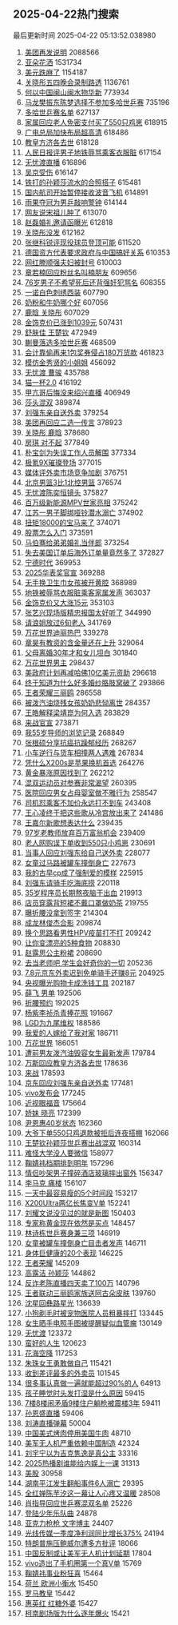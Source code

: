 ## 2025-04-22热门搜索 
最后更新时间 2025-04-22 05:13:52.038980 
1. [美团再发说明](https://s.weibo.com/weibo?q=%23%E7%BE%8E%E5%9B%A2%E5%86%8D%E5%8F%91%E8%AF%B4%E6%98%8E%23&t=31&band_rank=1&Refer=top) 2088566
1. [亚朵花洒](https://s.weibo.com/weibo?q=%E4%BA%9A%E6%9C%B5%E8%8A%B1%E6%B4%92&t=31&band_rank=2&Refer=top) 1531734
1. [美元跌麻了](https://s.weibo.com/weibo?q=%23%E7%BE%8E%E5%85%83%E8%B7%8C%E9%BA%BB%E4%BA%86%23&t=31&band_rank=1&Refer=top) 1154187
1. [关晓彤五四晚会录制路透](https://s.weibo.com/weibo?q=%23%E5%85%B3%E6%99%93%E5%BD%A4%E4%BA%94%E5%9B%9B%E6%99%9A%E4%BC%9A%E5%BD%95%E5%88%B6%E8%B7%AF%E9%80%8F%23&t=31&band_rank=1&Refer=top) 1136761
1. [何以中国闽山闽水物华新](https://s.weibo.com/weibo?q=%23%E4%BD%95%E4%BB%A5%E4%B8%AD%E5%9B%BD%E9%97%BD%E5%B1%B1%E9%97%BD%E6%B0%B4%E7%89%A9%E5%8D%8E%E6%96%B0%23&t=31&band_rank=3&Refer=top) 773934
1. [马龙樊振东陈梦选择不参加多哈世乒赛](https://s.weibo.com/weibo?q=%23%E9%A9%AC%E9%BE%99%E6%A8%8A%E6%8C%AF%E4%B8%9C%E9%99%88%E6%A2%A6%E9%80%89%E6%8B%A9%E4%B8%8D%E5%8F%82%E5%8A%A0%E5%A4%9A%E5%93%88%E4%B8%96%E4%B9%92%E8%B5%9B%23&t=31&band_rank=2&Refer=top) 735196
1. [多哈世乒赛名单](https://s.weibo.com/weibo?q=%E5%A4%9A%E5%93%88%E4%B8%96%E4%B9%92%E8%B5%9B%E5%90%8D%E5%8D%95&t=31&band_rank=4&Refer=top) 627137
1. [家属回应老人免密支付买了550只鸡崽](https://s.weibo.com/weibo?q=%23%E5%AE%B6%E5%B1%9E%E5%9B%9E%E5%BA%94%E8%80%81%E4%BA%BA%E5%85%8D%E5%AF%86%E6%94%AF%E4%BB%98%E4%B9%B0%E4%BA%86550%E5%8F%AA%E9%B8%A1%E5%B4%BD%23&t=31&band_rank=2&Refer=top) 618915
1. [广电总局加快布局超高清](https://s.weibo.com/weibo?q=%23%E5%B9%BF%E7%94%B5%E6%80%BB%E5%B1%80%E5%8A%A0%E5%BF%AB%E5%B8%83%E5%B1%80%E8%B6%85%E9%AB%98%E6%B8%85%23&t=31&band_rank=3&Refer=top) 618486
1. [教皇方济各去世](https://s.weibo.com/weibo?q=%23%E6%95%99%E7%9A%87%E6%96%B9%E6%B5%8E%E5%90%84%E5%8E%BB%E4%B8%96%23&t=31&band_rank=4&Refer=top) 618128
1. [人民日报评男子地铁辱骂乘客衣服脏](https://s.weibo.com/weibo?q=%23%E4%BA%BA%E6%B0%91%E6%97%A5%E6%8A%A5%E8%AF%84%E7%94%B7%E5%AD%90%E5%9C%B0%E9%93%81%E8%BE%B1%E9%AA%82%E4%B9%98%E5%AE%A2%E8%A1%A3%E6%9C%8D%E8%84%8F%23&t=31&band_rank=5&Refer=top) 617154
1. [无忧渡直播](https://s.weibo.com/weibo?q=%23%E6%97%A0%E5%BF%A7%E6%B8%A1%E7%9B%B4%E6%92%AD%23&t=31&band_rank=6&Refer=top) 616896
1. [吴京受伤](https://s.weibo.com/weibo?q=%E5%90%B4%E4%BA%AC%E5%8F%97%E4%BC%A4&t=31&band_rank=7&Refer=top) 616147
1. [铁打的孙颖莎流水的合照搭子](https://s.weibo.com/weibo?q=%23%E9%93%81%E6%89%93%E7%9A%84%E5%AD%99%E9%A2%96%E8%8E%8E%E6%B5%81%E6%B0%B4%E7%9A%84%E5%90%88%E7%85%A7%E6%90%AD%E5%AD%90%23&t=31&band_rank=8&Refer=top) 615481
1. [国内航司开始暂停接收波音飞机](https://s.weibo.com/weibo?q=%23%E5%9B%BD%E5%86%85%E8%88%AA%E5%8F%B8%E5%BC%80%E5%A7%8B%E6%9A%82%E5%81%9C%E6%8E%A5%E6%94%B6%E6%B3%A2%E9%9F%B3%E9%A3%9E%E6%9C%BA%23&t=31&band_rank=9&Refer=top) 614891
1. [雨果夺冠为男乒敲响警钟](https://s.weibo.com/weibo?q=%23%E9%9B%A8%E6%9E%9C%E5%A4%BA%E5%86%A0%E4%B8%BA%E7%94%B7%E4%B9%92%E6%95%B2%E5%93%8D%E8%AD%A6%E9%92%9F%23&t=31&band_rank=10&Refer=top) 614144
1. [网友说宋祖儿肿了](https://s.weibo.com/weibo?q=%23%E7%BD%91%E5%8F%8B%E8%AF%B4%E5%AE%8B%E7%A5%96%E5%84%BF%E8%82%BF%E4%BA%86%23&t=31&band_rank=11&Refer=top) 613070
1. [赵磊婚礼邀请函曝光](https://s.weibo.com/weibo?q=%23%E8%B5%B5%E7%A3%8A%E5%A9%9A%E7%A4%BC%E9%82%80%E8%AF%B7%E5%87%BD%E6%9B%9D%E5%85%89%23&t=31&band_rank=12&Refer=top) 612818
1. [关晓彤没发](https://s.weibo.com/weibo?q=%E5%85%B3%E6%99%93%E5%BD%A4%E6%B2%A1%E5%8F%91&t=31&band_rank=13&Refer=top) 612162
1. [张继科锐评现役球员登顶可能](https://s.weibo.com/weibo?q=%23%E5%BC%A0%E7%BB%A7%E7%A7%91%E9%94%90%E8%AF%84%E7%8E%B0%E5%BD%B9%E7%90%83%E5%91%98%E7%99%BB%E9%A1%B6%E5%8F%AF%E8%83%BD%23&t=31&band_rank=14&Refer=top) 611520
1. [德国资方代表要求政府与中国搞好关系](https://s.weibo.com/weibo?q=%23%E5%BE%B7%E5%9B%BD%E8%B5%84%E6%96%B9%E4%BB%A3%E8%A1%A8%E8%A6%81%E6%B1%82%E6%94%BF%E5%BA%9C%E4%B8%8E%E4%B8%AD%E5%9B%BD%E6%90%9E%E5%A5%BD%E5%85%B3%E7%B3%BB%23&t=31&band_rank=15&Refer=top) 610353
1. [网红滕顺强夫妇被封号](https://s.weibo.com/weibo?q=%23%E7%BD%91%E7%BA%A2%E6%BB%95%E9%A1%BA%E5%BC%BA%E5%A4%AB%E5%A6%87%E8%A2%AB%E5%B0%81%E5%8F%B7%23&t=31&band_rank=16&Refer=top) 610003
1. [章若楠回应粉丝名叫楠朋友](https://s.weibo.com/weibo?q=%E7%AB%A0%E8%8B%A5%E6%A5%A0%E5%9B%9E%E5%BA%94%E7%B2%89%E4%B8%9D%E5%90%8D%E5%8F%AB%E6%A5%A0%E6%9C%8B%E5%8F%8B&t=31&band_rank=17&Refer=top) 609656
1. [76岁男子不希望死后还背强奸犯骂名](https://s.weibo.com/weibo?q=%2376%E5%B2%81%E7%94%B7%E5%AD%90%E4%B8%8D%E5%B8%8C%E6%9C%9B%E6%AD%BB%E5%90%8E%E8%BF%98%E8%83%8C%E5%BC%BA%E5%A5%B8%E7%8A%AF%E9%AA%82%E5%90%8D%23&t=31&band_rank=18&Refer=top) 608355
1. [一诺白色刺绣西装](https://s.weibo.com/weibo?q=%23%E4%B8%80%E8%AF%BA%E7%99%BD%E8%89%B2%E5%88%BA%E7%BB%A3%E8%A5%BF%E8%A3%85%23&t=31&band_rank=19&Refer=top) 607790
1. [奶粉和牛奶哪个好](https://s.weibo.com/weibo?q=%E5%A5%B6%E7%B2%89%E5%92%8C%E7%89%9B%E5%A5%B6%E5%93%AA%E4%B8%AA%E5%A5%BD&t=31&band_rank=20&Refer=top) 607056
1. [鹿晗 关晓彤](https://s.weibo.com/weibo?q=%E9%B9%BF%E6%99%97%20%E5%85%B3%E6%99%93%E5%BD%A4&t=31&band_rank=21&Refer=top) 607029
1. [金饰克价已涨到1039元](https://s.weibo.com/weibo?q=%23%E9%87%91%E9%A5%B0%E5%85%8B%E4%BB%B7%E5%B7%B2%E6%B6%A8%E5%88%B01039%E5%85%83%23&t=31&band_rank=5&Refer=top) 507431
1. [舒肤佳 王楚钦](https://s.weibo.com/weibo?q=%E8%88%92%E8%82%A4%E4%BD%B3%20%E7%8E%8B%E6%A5%9A%E9%92%A6&t=31&band_rank=6&Refer=top) 472949
1. [蒯曼落选多哈世乒赛](https://s.weibo.com/weibo?q=%23%E8%92%AF%E6%9B%BC%E8%90%BD%E9%80%89%E5%A4%9A%E5%93%88%E4%B8%96%E4%B9%92%E8%B5%9B%23&t=31&band_rank=7&Refer=top) 468509
1. [会计靠偷再来1包奖券侵占180万货款](https://s.weibo.com/weibo?q=%23%E4%BC%9A%E8%AE%A1%E9%9D%A0%E5%81%B7%E5%86%8D%E6%9D%A51%E5%8C%85%E5%A5%96%E5%88%B8%E4%BE%B5%E5%8D%A0180%E4%B8%87%E8%B4%A7%E6%AC%BE%23&t=31&band_rank=22&Refer=top) 461823
1. [模仿金秀贤的小姐姐](https://s.weibo.com/weibo?q=%E6%A8%A1%E4%BB%BF%E9%87%91%E7%A7%80%E8%B4%A4%E7%9A%84%E5%B0%8F%E5%A7%90%E5%A7%90&t=31&band_rank=23&Refer=top) 456092
1. [无忧渡 曹骏](https://s.weibo.com/weibo?q=%E6%97%A0%E5%BF%A7%E6%B8%A1%20%E6%9B%B9%E9%AA%8F&t=31&band_rank=5&Refer=top) 435788
1. [猫一杯2.0](https://s.weibo.com/weibo?q=%23%E7%8C%AB%E4%B8%80%E6%9D%AF2.0%23&t=31&band_rank=6&Refer=top) 416192
1. [甲亢哥后悔没来绍兴直播](https://s.weibo.com/weibo?q=%23%E7%94%B2%E4%BA%A2%E5%93%A5%E5%90%8E%E6%82%94%E6%B2%A1%E6%9D%A5%E7%BB%8D%E5%85%B4%E7%9B%B4%E6%92%AD%23&t=31&band_rank=24&Refer=top) 406949
1. [莎头混双](https://s.weibo.com/weibo?q=%E8%8E%8E%E5%A4%B4%E6%B7%B7%E5%8F%8C&t=31&band_rank=8&Refer=top) 389874
1. [刘强东亲自送外卖](https://s.weibo.com/weibo?q=%23%E5%88%98%E5%BC%BA%E4%B8%9C%E4%BA%B2%E8%87%AA%E9%80%81%E5%A4%96%E5%8D%96%23&t=31&band_rank=8&Refer=top) 379254
1. [美团再回应二选一传言](https://s.weibo.com/weibo?q=%23%E7%BE%8E%E5%9B%A2%E5%86%8D%E5%9B%9E%E5%BA%94%E4%BA%8C%E9%80%89%E4%B8%80%E4%BC%A0%E8%A8%80%23&t=31&band_rank=10&Refer=top) 378923
1. [关晓彤 鹿晗](https://s.weibo.com/weibo?q=%E5%85%B3%E6%99%93%E5%BD%A4%20%E9%B9%BF%E6%99%97&t=31&band_rank=11&Refer=top) 378680
1. [房琪 对不起](https://s.weibo.com/weibo?q=%E6%88%BF%E7%90%AA%20%E5%AF%B9%E4%B8%8D%E8%B5%B7&t=31&band_rank=12&Refer=top) 377849
1. [朴宝剑为失误工作人员解围](https://s.weibo.com/weibo?q=%23%E6%9C%B4%E5%AE%9D%E5%89%91%E4%B8%BA%E5%A4%B1%E8%AF%AF%E5%B7%A5%E4%BD%9C%E4%BA%BA%E5%91%98%E8%A7%A3%E5%9B%B4%23&t=31&band_rank=13&Refer=top) 377334
1. [极氪9X璀璨登场](https://s.weibo.com/weibo?q=%23%E6%9E%81%E6%B0%AA9X%E7%92%80%E7%92%A8%E7%99%BB%E5%9C%BA%23&t=31&band_rank=25&Refer=top) 377015
1. [媒体评外卖市场竞争加剧](https://s.weibo.com/weibo?q=%23%E5%AA%92%E4%BD%93%E8%AF%84%E5%A4%96%E5%8D%96%E5%B8%82%E5%9C%BA%E7%AB%9E%E4%BA%89%E5%8A%A0%E5%89%A7%23&t=31&band_rank=14&Refer=top) 376751
1. [北京男篮3比1北控男篮](https://s.weibo.com/weibo?q=%23%E5%8C%97%E4%BA%AC%E7%94%B7%E7%AF%AE3%E6%AF%941%E5%8C%97%E6%8E%A7%E7%94%B7%E7%AF%AE%23&t=31&band_rank=15&Refer=top) 376574
1. [无忧渡陈奕恒镜头](https://s.weibo.com/weibo?q=%23%E6%97%A0%E5%BF%A7%E6%B8%A1%E9%99%88%E5%A5%95%E6%81%92%E9%95%9C%E5%A4%B4%23&t=31&band_rank=16&Refer=top) 375827
1. [百万级新能源MPV世家亮相](https://s.weibo.com/weibo?q=%23%E7%99%BE%E4%B8%87%E7%BA%A7%E6%96%B0%E8%83%BD%E6%BA%90MPV%E4%B8%96%E5%AE%B6%E4%BA%AE%E7%9B%B8%23&t=31&band_rank=17&Refer=top) 375242
1. [江苏一男子脚绑哑铃潜水溺亡](https://s.weibo.com/weibo?q=%23%E6%B1%9F%E8%8B%8F%E4%B8%80%E7%94%B7%E5%AD%90%E8%84%9A%E7%BB%91%E5%93%91%E9%93%83%E6%BD%9C%E6%B0%B4%E6%BA%BA%E4%BA%A1%23&t=31&band_rank=18&Refer=top) 374902
1. [扭矩18000的宝马来了](https://s.weibo.com/weibo?q=%23%E6%89%AD%E7%9F%A918000%E7%9A%84%E5%AE%9D%E9%A9%AC%E6%9D%A5%E4%BA%86%23&t=31&band_rank=19&Refer=top) 374071
1. [股票怎么入门](https://s.weibo.com/weibo?q=%E8%82%A1%E7%A5%A8%E6%80%8E%E4%B9%88%E5%85%A5%E9%97%A8&t=31&band_rank=20&Refer=top) 373591
1. [马伯骞给弟弟婚礼当伴郎](https://s.weibo.com/weibo?q=%E9%A9%AC%E4%BC%AF%E9%AA%9E%E7%BB%99%E5%BC%9F%E5%BC%9F%E5%A9%9A%E7%A4%BC%E5%BD%93%E4%BC%B4%E9%83%8E&t=31&band_rank=21&Refer=top) 373254
1. [失去美国订单后海外订单量竟然多了](https://s.weibo.com/weibo?q=%23%E5%A4%B1%E5%8E%BB%E7%BE%8E%E5%9B%BD%E8%AE%A2%E5%8D%95%E5%90%8E%E6%B5%B7%E5%A4%96%E8%AE%A2%E5%8D%95%E9%87%8F%E7%AB%9F%E7%84%B6%E5%A4%9A%E4%BA%86%23&t=31&band_rank=49&Refer=top) 372827
1. [宁德时代](https://s.weibo.com/weibo?q=%E5%AE%81%E5%BE%B7%E6%97%B6%E4%BB%A3&t=31&band_rank=26&Refer=top) 369953
1. [2025华表奖官宣](https://s.weibo.com/weibo?q=%232025%E5%8D%8E%E8%A1%A8%E5%A5%96%E5%AE%98%E5%AE%A3%23&t=31&band_rank=27&Refer=top) 369288
1. [无手换卫生巾女孩被开黄腔](https://s.weibo.com/weibo?q=%23%E6%97%A0%E6%89%8B%E6%8D%A2%E5%8D%AB%E7%94%9F%E5%B7%BE%E5%A5%B3%E5%AD%A9%E8%A2%AB%E5%BC%80%E9%BB%84%E8%85%94%23&t=31&band_rank=14&Refer=top) 368989
1. [地铁被辱骂衣服脏乘客家属发声](https://s.weibo.com/weibo?q=%23%E5%9C%B0%E9%93%81%E8%A2%AB%E8%BE%B1%E9%AA%82%E8%A1%A3%E6%9C%8D%E8%84%8F%E4%B9%98%E5%AE%A2%E5%AE%B6%E5%B1%9E%E5%8F%91%E5%A3%B0%23&t=31&band_rank=24&Refer=top) 363037
1. [金饰克价又大涨15元](https://s.weibo.com/weibo?q=%23%E9%87%91%E9%A5%B0%E5%85%8B%E4%BB%B7%E5%8F%88%E5%A4%A7%E6%B6%A815%E5%85%83%23&t=31&band_rank=25&Refer=top) 353103
1. [张艺兴现场版精忠报国太好听了](https://s.weibo.com/weibo?q=%23%E5%BC%A0%E8%89%BA%E5%85%B4%E7%8E%B0%E5%9C%BA%E7%89%88%E7%B2%BE%E5%BF%A0%E6%8A%A5%E5%9B%BD%E5%A4%AA%E5%A5%BD%E5%90%AC%E4%BA%86%23&t=31&band_rank=26&Refer=top) 344990
1. [请浪姐放过6旬老人](https://s.weibo.com/weibo?q=%E8%AF%B7%E6%B5%AA%E5%A7%90%E6%94%BE%E8%BF%876%E6%97%AC%E8%80%81%E4%BA%BA&t=31&band_rank=28&Refer=top) 341769
1. [万花世界迪丽热巴](https://s.weibo.com/weibo?q=%23%E4%B8%87%E8%8A%B1%E4%B8%96%E7%95%8C%E8%BF%AA%E4%B8%BD%E7%83%AD%E5%B7%B4%23&t=31&band_rank=27&Refer=top) 339278
1. [章昊有教资的含金量还在上升](https://s.weibo.com/weibo?q=%E7%AB%A0%E6%98%8A%E6%9C%89%E6%95%99%E8%B5%84%E7%9A%84%E5%90%AB%E9%87%91%E9%87%8F%E8%BF%98%E5%9C%A8%E4%B8%8A%E5%8D%87&t=31&band_rank=29&Refer=top) 329064
1. [父母离婚30年才和女儿坦白](https://s.weibo.com/weibo?q=%E7%88%B6%E6%AF%8D%E7%A6%BB%E5%A9%9A30%E5%B9%B4%E6%89%8D%E5%92%8C%E5%A5%B3%E5%84%BF%E5%9D%A6%E7%99%BD&t=31&band_rank=9&Refer=top) 301840
1. [万花世界男主](https://s.weibo.com/weibo?q=%E4%B8%87%E8%8A%B1%E4%B8%96%E7%95%8C%E7%94%B7%E4%B8%BB&t=31&band_rank=29&Refer=top) 298437
1. [美政府计划再减哈佛10亿美元资助](https://s.weibo.com/weibo?q=%23%E7%BE%8E%E6%94%BF%E5%BA%9C%E8%AE%A1%E5%88%92%E5%86%8D%E5%87%8F%E5%93%88%E4%BD%9B10%E4%BA%BF%E7%BE%8E%E5%85%83%E8%B5%84%E5%8A%A9%23&t=31&band_rank=30&Refer=top) 296618
1. [终于知道为什么好多婚纱胳肢窝破了](https://s.weibo.com/weibo?q=%E7%BB%88%E4%BA%8E%E7%9F%A5%E9%81%93%E4%B8%BA%E4%BB%80%E4%B9%88%E5%A5%BD%E5%A4%9A%E5%A9%9A%E7%BA%B1%E8%83%B3%E8%82%A2%E7%AA%9D%E7%A0%B4%E4%BA%86&t=31&band_rank=31&Refer=top) 293866
1. [王者荣耀三丽鸥](https://s.weibo.com/weibo?q=%E7%8E%8B%E8%80%85%E8%8D%A3%E8%80%80%E4%B8%89%E4%B8%BD%E9%B8%A5&t=31&band_rank=32&Refer=top) 286558
1. [被泼汽油烧残女孩奶奶悲恸离世](https://s.weibo.com/weibo?q=%23%E8%A2%AB%E6%B3%BC%E6%B1%BD%E6%B2%B9%E7%83%A7%E6%AE%8B%E5%A5%B3%E5%AD%A9%E5%A5%B6%E5%A5%B6%E6%82%B2%E6%81%B8%E7%A6%BB%E4%B8%96%23&t=31&band_rank=30&Refer=top) 284357
1. [王皓解释梁靖崑为何入选](https://s.weibo.com/weibo?q=%23%E7%8E%8B%E7%9A%93%E8%A7%A3%E9%87%8A%E6%A2%81%E9%9D%96%E5%B4%91%E4%B8%BA%E4%BD%95%E5%85%A5%E9%80%89%23&t=31&band_rank=31&Refer=top) 283829
1. [来战官宣](https://s.weibo.com/weibo?q=%23%E6%9D%A5%E6%88%98%E5%AE%98%E5%AE%A3%23&t=31&band_rank=10&Refer=top) 273871
1. [我55岁导师的浏览记录](https://s.weibo.com/weibo?q=%E6%88%9155%E5%B2%81%E5%AF%BC%E5%B8%88%E7%9A%84%E6%B5%8F%E8%A7%88%E8%AE%B0%E5%BD%95&t=31&band_rank=33&Refer=top) 268849
1. [张根硕分享抗癌抗躁郁经历](https://s.weibo.com/weibo?q=%23%E5%BC%A0%E6%A0%B9%E7%A1%95%E5%88%86%E4%BA%AB%E6%8A%97%E7%99%8C%E6%8A%97%E8%BA%81%E9%83%81%E7%BB%8F%E5%8E%86%23&t=31&band_rank=32&Refer=top) 268267
1. [小车逆行与货车相撞两人遇难](https://s.weibo.com/weibo?q=%23%E5%B0%8F%E8%BD%A6%E9%80%86%E8%A1%8C%E4%B8%8E%E8%B4%A7%E8%BD%A6%E7%9B%B8%E6%92%9E%E4%B8%A4%E4%BA%BA%E9%81%87%E9%9A%BE%23&t=31&band_rank=15&Refer=top) 267834
1. [凭什么X200s是苹果换机首选](https://s.weibo.com/weibo?q=%23%E5%87%AD%E4%BB%80%E4%B9%88X200s%E6%98%AF%E8%8B%B9%E6%9E%9C%E6%8D%A2%E6%9C%BA%E9%A6%96%E9%80%89%23&t=31&band_rank=18&Refer=top) 264276
1. [黄金暴涨原因找到了](https://s.weibo.com/weibo?q=%23%E9%BB%84%E9%87%91%E6%9A%B4%E6%B6%A8%E5%8E%9F%E5%9B%A0%E6%89%BE%E5%88%B0%E4%BA%86%23&t=31&band_rank=34&Refer=top) 262212
1. [混双运动员对参赛非常渴望](https://s.weibo.com/weibo?q=%E6%B7%B7%E5%8F%8C%E8%BF%90%E5%8A%A8%E5%91%98%E5%AF%B9%E5%8F%82%E8%B5%9B%E9%9D%9E%E5%B8%B8%E6%B8%B4%E6%9C%9B&t=31&band_rank=34&Refer=top) 260395
1. [医院回应男女占母婴室做不雅行为](https://s.weibo.com/weibo?q=%23%E5%8C%BB%E9%99%A2%E5%9B%9E%E5%BA%94%E7%94%B7%E5%A5%B3%E5%8D%A0%E6%AF%8D%E5%A9%B4%E5%AE%A4%E5%81%9A%E4%B8%8D%E9%9B%85%E8%A1%8C%E4%B8%BA%23&t=31&band_rank=35&Refer=top) 258547
1. [司机怼乘客不加价永远打不到车](https://s.weibo.com/weibo?q=%23%E5%8F%B8%E6%9C%BA%E6%80%BC%E4%B9%98%E5%AE%A2%E4%B8%8D%E5%8A%A0%E4%BB%B7%E6%B0%B8%E8%BF%9C%E6%89%93%E4%B8%8D%E5%88%B0%E8%BD%A6%23&t=31&band_rank=19&Refer=top) 243408
1. [王心凌终于把这些歌从冷宫放出来了](https://s.weibo.com/weibo?q=%E7%8E%8B%E5%BF%83%E5%87%8C%E7%BB%88%E4%BA%8E%E6%8A%8A%E8%BF%99%E4%BA%9B%E6%AD%8C%E4%BB%8E%E5%86%B7%E5%AE%AB%E6%94%BE%E5%87%BA%E6%9D%A5%E4%BA%86&t=31&band_rank=35&Refer=top) 241486
1. [王嘉尔新歌想表达什么](https://s.weibo.com/weibo?q=%E7%8E%8B%E5%98%89%E5%B0%94%E6%96%B0%E6%AD%8C%E6%83%B3%E8%A1%A8%E8%BE%BE%E4%BB%80%E4%B9%88&t=31&band_rank=20&Refer=top) 239435
1. [97岁老教师放弃百万富翁机会](https://s.weibo.com/weibo?q=%2397%E5%B2%81%E8%80%81%E6%95%99%E5%B8%88%E6%94%BE%E5%BC%83%E7%99%BE%E4%B8%87%E5%AF%8C%E7%BF%81%E6%9C%BA%E4%BC%9A%23&t=31&band_rank=21&Refer=top) 239409
1. [老人网购误下单收到550只小鸡崽](https://s.weibo.com/weibo?q=%23%E8%80%81%E4%BA%BA%E7%BD%91%E8%B4%AD%E8%AF%AF%E4%B8%8B%E5%8D%95%E6%94%B6%E5%88%B0550%E5%8F%AA%E5%B0%8F%E9%B8%A1%E5%B4%BD%23&t=31&band_rank=36&Refer=top) 230691
1. [当事人回应刘强东给自己送外卖](https://s.weibo.com/weibo?q=%23%E5%BD%93%E4%BA%8B%E4%BA%BA%E5%9B%9E%E5%BA%94%E5%88%98%E5%BC%BA%E4%B8%9C%E7%BB%99%E8%87%AA%E5%B7%B1%E9%80%81%E5%A4%96%E5%8D%96%23&t=31&band_rank=36&Refer=top) 228077
1. [女童过马路被罐车撞倒身亡](https://s.weibo.com/weibo?q=%23%E5%A5%B3%E7%AB%A5%E8%BF%87%E9%A9%AC%E8%B7%AF%E8%A2%AB%E7%BD%90%E8%BD%A6%E6%92%9E%E5%80%92%E8%BA%AB%E4%BA%A1%23&t=31&band_rank=37&Refer=top) 227673
1. [我的古早cp成了强制爱的模样](https://s.weibo.com/weibo?q=%E6%88%91%E7%9A%84%E5%8F%A4%E6%97%A9cp%E6%88%90%E4%BA%86%E5%BC%BA%E5%88%B6%E7%88%B1%E7%9A%84%E6%A8%A1%E6%A0%B7&t=31&band_rank=23&Refer=top) 225915
1. [刘强东请骑手吃海底捞](https://s.weibo.com/weibo?q=%23%E5%88%98%E5%BC%BA%E4%B8%9C%E8%AF%B7%E9%AA%91%E6%89%8B%E5%90%83%E6%B5%B7%E5%BA%95%E6%8D%9E%23&t=31&band_rank=38&Refer=top) 220118
1. [35岁程序员长期熬夜脑干出血](https://s.weibo.com/weibo?q=%2335%E5%B2%81%E7%A8%8B%E5%BA%8F%E5%91%98%E9%95%BF%E6%9C%9F%E7%86%AC%E5%A4%9C%E8%84%91%E5%B9%B2%E5%87%BA%E8%A1%80%23&t=31&band_rank=37&Refer=top) 219913
1. [店员穿露背短裙不戴口罩做奶茶](https://s.weibo.com/weibo?q=%23%E5%BA%97%E5%91%98%E7%A9%BF%E9%9C%B2%E8%83%8C%E7%9F%AD%E8%A3%99%E4%B8%8D%E6%88%B4%E5%8F%A3%E7%BD%A9%E5%81%9A%E5%A5%B6%E8%8C%B6%23&t=31&band_rank=24&Refer=top) 219755
1. [曝折腰没拿到签字](https://s.weibo.com/weibo?q=%23%E6%9B%9D%E6%8A%98%E8%85%B0%E6%B2%A1%E6%8B%BF%E5%88%B0%E7%AD%BE%E5%AD%97%23&t=31&band_rank=1&Refer=top) 214304
1. [成龙林俊杰合影](https://s.weibo.com/weibo?q=%23%E6%88%90%E9%BE%99%E6%9E%97%E4%BF%8A%E6%9D%B0%E5%90%88%E5%BD%B1%23&t=31&band_rank=38&Refer=top) 209874
1. [换个思路看男性HPV疫苗打不打](https://s.weibo.com/weibo?q=%E6%8D%A2%E4%B8%AA%E6%80%9D%E8%B7%AF%E7%9C%8B%E7%94%B7%E6%80%A7HPV%E7%96%AB%E8%8B%97%E6%89%93%E4%B8%8D%E6%89%93&t=31&band_rank=39&Refer=top) 209242
1. [让你变漂亮的5种食物](https://s.weibo.com/weibo?q=%E8%AE%A9%E4%BD%A0%E5%8F%98%E6%BC%82%E4%BA%AE%E7%9A%845%E7%A7%8D%E9%A3%9F%E7%89%A9&t=31&band_rank=40&Refer=top) 208830
1. [赵露思公主粉裙](https://s.weibo.com/weibo?q=%23%E8%B5%B5%E9%9C%B2%E6%80%9D%E5%85%AC%E4%B8%BB%E7%B2%89%E8%A3%99%23&t=31&band_rank=41&Refer=top) 208690
1. [去当老师吧 学生会好奇你的一切](https://s.weibo.com/weibo?q=%E5%8E%BB%E5%BD%93%E8%80%81%E5%B8%88%E5%90%A7%20%E5%AD%A6%E7%94%9F%E4%BC%9A%E5%A5%BD%E5%A5%87%E4%BD%A0%E7%9A%84%E4%B8%80%E5%88%87&t=31&band_rank=42&Refer=top) 205236
1. [7.8元京东外卖迟到免单骑手还赚8元](https://s.weibo.com/weibo?q=%237.8%E5%85%83%E4%BA%AC%E4%B8%9C%E5%A4%96%E5%8D%96%E8%BF%9F%E5%88%B0%E5%85%8D%E5%8D%95%E9%AA%91%E6%89%8B%E8%BF%98%E8%B5%9A8%E5%85%83%23&t=31&band_rank=39&Refer=top) 204925
1. [央视曝光购物卡成洗钱工具](https://s.weibo.com/weibo?q=%23%E5%A4%AE%E8%A7%86%E6%9B%9D%E5%85%89%E8%B4%AD%E7%89%A9%E5%8D%A1%E6%88%90%E6%B4%97%E9%92%B1%E5%B7%A5%E5%85%B7%23&t=31&band_rank=40&Refer=top) 202187
1. [薛飞 男单](https://s.weibo.com/weibo?q=%E8%96%9B%E9%A3%9E%20%E7%94%B7%E5%8D%95&t=31&band_rank=41&Refer=top) 192506
1. [折腰预约](https://s.weibo.com/weibo?q=%E6%8A%98%E8%85%B0%E9%A2%84%E7%BA%A6&t=31&band_rank=25&Refer=top) 192025
1. [杨紫李祯杀青捧花照](https://s.weibo.com/weibo?q=%23%E6%9D%A8%E7%B4%AB%E6%9D%8E%E7%A5%AF%E6%9D%80%E9%9D%92%E6%8D%A7%E8%8A%B1%E7%85%A7%23&t=31&band_rank=26&Refer=top) 191667
1. [LGD为九尾维权](https://s.weibo.com/weibo?q=LGD%E4%B8%BA%E4%B9%9D%E5%B0%BE%E7%BB%B4%E6%9D%83&t=31&band_rank=27&Refer=top) 188586
1. [我爱的人嫁给了我对家](https://s.weibo.com/weibo?q=%E6%88%91%E7%88%B1%E7%9A%84%E4%BA%BA%E5%AB%81%E7%BB%99%E4%BA%86%E6%88%91%E5%AF%B9%E5%AE%B6&t=31&band_rank=28&Refer=top) 186711
1. [万花世界](https://s.weibo.com/weibo?q=%23%E4%B8%87%E8%8A%B1%E4%B8%96%E7%95%8C%23&t=31&band_rank=29&Refer=top) 186051
1. [遭前男友泼汽油毁容女生最新发声](https://s.weibo.com/weibo?q=%23%E9%81%AD%E5%89%8D%E7%94%B7%E5%8F%8B%E6%B3%BC%E6%B1%BD%E6%B2%B9%E6%AF%81%E5%AE%B9%E5%A5%B3%E7%94%9F%E6%9C%80%E6%96%B0%E5%8F%91%E5%A3%B0%23&t=31&band_rank=30&Refer=top) 179784
1. [万斯回应教皇方济各去世](https://s.weibo.com/weibo?q=%23%E4%B8%87%E6%96%AF%E5%9B%9E%E5%BA%94%E6%95%99%E7%9A%87%E6%96%B9%E6%B5%8E%E5%90%84%E5%8E%BB%E4%B8%96%23&t=31&band_rank=31&Refer=top) 178636
1. [来战](https://s.weibo.com/weibo?q=%E6%9D%A5%E6%88%98&t=31&band_rank=32&Refer=top) 178593
1. [京东回应刘强东亲自送外卖](https://s.weibo.com/weibo?q=%23%E4%BA%AC%E4%B8%9C%E5%9B%9E%E5%BA%94%E5%88%98%E5%BC%BA%E4%B8%9C%E4%BA%B2%E8%87%AA%E9%80%81%E5%A4%96%E5%8D%96%23&t=31&band_rank=34&Refer=top) 177481
1. [vivo发布会](https://s.weibo.com/weibo?q=%23vivo%E5%8F%91%E5%B8%83%E4%BC%9A%23&t=31&band_rank=35&Refer=top) 177245
1. [近视眼福音](https://s.weibo.com/weibo?q=%E8%BF%91%E8%A7%86%E7%9C%BC%E7%A6%8F%E9%9F%B3&t=31&band_rank=2&Refer=top) 175664
1. [娇妹 晓亮](https://s.weibo.com/weibo?q=%E5%A8%87%E5%A6%B9%20%E6%99%93%E4%BA%AE&t=31&band_rank=43&Refer=top) 172399
1. [尹恩惠40岁状态](https://s.weibo.com/weibo?q=%23%E5%B0%B9%E6%81%A9%E6%83%A040%E5%B2%81%E7%8A%B6%E6%80%81%23&t=31&band_rank=44&Refer=top) 162360
1. [大爷下单550只鸡退款被拒后连夜搭棚](https://s.weibo.com/weibo?q=%23%E5%A4%A7%E7%88%B7%E4%B8%8B%E5%8D%95550%E5%8F%AA%E9%B8%A1%E9%80%80%E6%AC%BE%E8%A2%AB%E6%8B%92%E5%90%8E%E8%BF%9E%E5%A4%9C%E6%90%AD%E6%A3%9A%23&t=31&band_rank=37&Refer=top) 162066
1. [王楚钦孙颖莎世乒赛出战混双](https://s.weibo.com/weibo?q=%23%E7%8E%8B%E6%A5%9A%E9%92%A6%E5%AD%99%E9%A2%96%E8%8E%8E%E4%B8%96%E4%B9%92%E8%B5%9B%E5%87%BA%E6%88%98%E6%B7%B7%E5%8F%8C%23&t=31&band_rank=45&Refer=top) 160314
1. [难怪大学没人要微信](https://s.weibo.com/weibo?q=%E9%9A%BE%E6%80%AA%E5%A4%A7%E5%AD%A6%E6%B2%A1%E4%BA%BA%E8%A6%81%E5%BE%AE%E4%BF%A1&t=31&band_rank=43&Refer=top) 158977
1. [鞠婧祎档期排到明年](https://s.weibo.com/weibo?q=%23%E9%9E%A0%E5%A9%A7%E7%A5%8E%E6%A1%A3%E6%9C%9F%E6%8E%92%E5%88%B0%E6%98%8E%E5%B9%B4%23&t=31&band_rank=46&Refer=top) 157296
1. [情侣吵架男子撞碎酒店玻璃摔出窗外](https://s.weibo.com/weibo?q=%23%E6%83%85%E4%BE%A3%E5%90%B5%E6%9E%B6%E7%94%B7%E5%AD%90%E6%92%9E%E7%A2%8E%E9%85%92%E5%BA%97%E7%8E%BB%E7%92%83%E6%91%94%E5%87%BA%E7%AA%97%E5%A4%96%23&t=31&band_rank=44&Refer=top) 156347
1. [李马克 痛楼](https://s.weibo.com/weibo?q=%E6%9D%8E%E9%A9%AC%E5%85%8B%20%E7%97%9B%E6%A5%BC&t=31&band_rank=38&Refer=top) 156107
1. [一天中最容易瘦的5个时间段](https://s.weibo.com/weibo?q=%E4%B8%80%E5%A4%A9%E4%B8%AD%E6%9C%80%E5%AE%B9%E6%98%93%E7%98%A6%E7%9A%845%E4%B8%AA%E6%97%B6%E9%97%B4%E6%AE%B5&t=31&band_rank=39&Refer=top) 153217
1. [X200Ultra两亿长焦变V单](https://s.weibo.com/weibo?q=%23X200Ultra%E4%B8%A4%E4%BA%BF%E9%95%BF%E7%84%A6%E5%8F%98V%E5%8D%95%23&t=31&band_rank=40&Refer=top) 152241
1. [刘耀文说没见过的就是新图](https://s.weibo.com/weibo?q=%23%E5%88%98%E8%80%80%E6%96%87%E8%AF%B4%E6%B2%A1%E8%A7%81%E8%BF%87%E7%9A%84%E5%B0%B1%E6%98%AF%E6%96%B0%E5%9B%BE%23&t=31&band_rank=42&Refer=top) 150403
1. [专家称黄金现在依然是买点](https://s.weibo.com/weibo?q=%23%E4%B8%93%E5%AE%B6%E7%A7%B0%E9%BB%84%E9%87%91%E7%8E%B0%E5%9C%A8%E4%BE%9D%E7%84%B6%E6%98%AF%E4%B9%B0%E7%82%B9%23&t=31&band_rank=45&Refer=top) 148457
1. [林诗栋世乒赛身兼三项](https://s.weibo.com/weibo?q=%23%E6%9E%97%E8%AF%97%E6%A0%8B%E4%B8%96%E4%B9%92%E8%B5%9B%E8%BA%AB%E5%85%BC%E4%B8%89%E9%A1%B9%23&t=31&band_rank=48&Refer=top) 146919
1. [女童被罐车撞倒身亡目击者发声](https://s.weibo.com/weibo?q=%23%E5%A5%B3%E7%AB%A5%E8%A2%AB%E7%BD%90%E8%BD%A6%E6%92%9E%E5%80%92%E8%BA%AB%E4%BA%A1%E7%9B%AE%E5%87%BB%E8%80%85%E5%8F%91%E5%A3%B0%23&t=31&band_rank=49&Refer=top) 146711
1. [身体巨健康的20个表现](https://s.weibo.com/weibo?q=%E8%BA%AB%E4%BD%93%E5%B7%A8%E5%81%A5%E5%BA%B7%E7%9A%8420%E4%B8%AA%E8%A1%A8%E7%8E%B0&t=31&band_rank=46&Refer=top) 146225
1. [王者荣耀](https://s.weibo.com/weibo?q=%E7%8E%8B%E8%80%85%E8%8D%A3%E8%80%80&t=31&band_rank=47&Refer=top) 145209
1. [高露洁 孙颖莎](https://s.weibo.com/weibo?q=%E9%AB%98%E9%9C%B2%E6%B4%81%20%E5%AD%99%E9%A2%96%E8%8E%8E&t=31&band_rank=50&Refer=top) 144862
1. [反诈老陈直播四天卖了100万](https://s.weibo.com/weibo?q=%23%E5%8F%8D%E8%AF%88%E8%80%81%E9%99%88%E7%9B%B4%E6%92%AD%E5%9B%9B%E5%A4%A9%E5%8D%96%E4%BA%86100%E4%B8%87%23&t=31&band_rank=48&Refer=top) 140796
1. [王者联动三丽鸥家族送阿古朵皮肤](https://s.weibo.com/weibo?q=%23%E7%8E%8B%E8%80%85%E8%81%94%E5%8A%A8%E4%B8%89%E4%B8%BD%E9%B8%A5%E5%AE%B6%E6%97%8F%E9%80%81%E9%98%BF%E5%8F%A4%E6%9C%B5%E7%9A%AE%E8%82%A4%23&t=31&band_rank=49&Refer=top) 139760
1. [沈星回彝路星光](https://s.weibo.com/weibo?q=%E6%B2%88%E6%98%9F%E5%9B%9E%E5%BD%9D%E8%B7%AF%E6%98%9F%E5%85%89&t=31&band_rank=50&Refer=top) 136639
1. [小狗剃毛时被宠物医院人员粗暴摔打](https://s.weibo.com/weibo?q=%23%E5%B0%8F%E7%8B%97%E5%89%83%E6%AF%9B%E6%97%B6%E8%A2%AB%E5%AE%A0%E7%89%A9%E5%8C%BB%E9%99%A2%E4%BA%BA%E5%91%98%E7%B2%97%E6%9A%B4%E6%91%94%E6%89%93%23&t=31&band_rank=44&Refer=top) 133445
1. [女生晒手电照手图被提醒疑似血管瘤](https://s.weibo.com/weibo?q=%23%E5%A5%B3%E7%94%9F%E6%99%92%E6%89%8B%E7%94%B5%E7%85%A7%E6%89%8B%E5%9B%BE%E8%A2%AB%E6%8F%90%E9%86%92%E7%96%91%E4%BC%BC%E8%A1%80%E7%AE%A1%E7%98%A4%23&t=31&band_rank=45&Refer=top) 130149
1. [无忧渡](https://s.weibo.com/weibo?q=%E6%97%A0%E5%BF%A7%E6%B8%A1&t=31&band_rank=46&Refer=top) 123372
1. [蛮好的人生](https://s.weibo.com/weibo?q=%E8%9B%AE%E5%A5%BD%E7%9A%84%E4%BA%BA%E7%94%9F&t=31&band_rank=47&Refer=top) 120623
1. [花海空降](https://s.weibo.com/weibo?q=%E8%8A%B1%E6%B5%B7%E7%A9%BA%E9%99%8D&t=31&band_rank=48&Refer=top) 117253
1. [朱珠女王勇敢做自己](https://s.weibo.com/weibo?q=%E6%9C%B1%E7%8F%A0%E5%A5%B3%E7%8E%8B%E5%8B%87%E6%95%A2%E5%81%9A%E8%87%AA%E5%B7%B1&t=31&band_rank=50&Refer=top) 115421
1. [收到差评最多的外卖员](https://s.weibo.com/weibo?q=%E6%94%B6%E5%88%B0%E5%B7%AE%E8%AF%84%E6%9C%80%E5%A4%9A%E7%9A%84%E5%A4%96%E5%8D%96%E5%91%98&t=31&band_rank=4&Refer=top) 101545
1. [很多事认真做一遍就能超过90%的人](https://s.weibo.com/weibo?q=%23%E5%BE%88%E5%A4%9A%E4%BA%8B%E8%AE%A4%E7%9C%9F%E5%81%9A%E4%B8%80%E9%81%8D%E5%B0%B1%E8%83%BD%E8%B6%85%E8%BF%8790%25%E7%9A%84%E4%BA%BA%23&t=31&band_rank=9&Refer=top) 64913
1. [孩子睡觉时头发打湿是什么原因](https://s.weibo.com/weibo?q=%E5%AD%A9%E5%AD%90%E7%9D%A1%E8%A7%89%E6%97%B6%E5%A4%B4%E5%8F%91%E6%89%93%E6%B9%BF%E6%98%AF%E4%BB%80%E4%B9%88%E5%8E%9F%E5%9B%A0&t=31&band_rank=12&Refer=top) 59415
1. [7楼8楼闹矛盾9楼住户躺枪被震楼3年](https://s.weibo.com/weibo?q=%237%E6%A5%BC8%E6%A5%BC%E9%97%B9%E7%9F%9B%E7%9B%BE9%E6%A5%BC%E4%BD%8F%E6%88%B7%E8%BA%BA%E6%9E%AA%E8%A2%AB%E9%9C%87%E6%A5%BC3%E5%B9%B4%23&t=31&band_rank=14&Refer=top) 59411
1. [孙恩盛直播](https://s.weibo.com/weibo?q=%E5%AD%99%E6%81%A9%E7%9B%9B%E7%9B%B4%E6%92%AD&t=31&band_rank=18&Refer=top) 59406
1. [刘涛直播弹幕](https://s.weibo.com/weibo?q=%E5%88%98%E6%B6%9B%E7%9B%B4%E6%92%AD%E5%BC%B9%E5%B9%95&t=31&band_rank=20&Refer=top) 50004
1. [中国美式烤肉停用美国牛肉](https://s.weibo.com/weibo?q=%23%E4%B8%AD%E5%9B%BD%E7%BE%8E%E5%BC%8F%E7%83%A4%E8%82%89%E5%81%9C%E7%94%A8%E7%BE%8E%E5%9B%BD%E7%89%9B%E8%82%89%23&t=31&band_rank=22&Refer=top) 48710
1. [美军无人机严重依赖中国制造](https://s.weibo.com/weibo?q=%23%E7%BE%8E%E5%86%9B%E6%97%A0%E4%BA%BA%E6%9C%BA%E4%B8%A5%E9%87%8D%E4%BE%9D%E8%B5%96%E4%B8%AD%E5%9B%BD%E5%88%B6%E9%80%A0%23&t=31&band_rank=28&Refer=top) 42324
1. [刘宇宁以为吉克隽逸是真公主](https://s.weibo.com/weibo?q=%E5%88%98%E5%AE%87%E5%AE%81%E4%BB%A5%E4%B8%BA%E5%90%89%E5%85%8B%E9%9A%BD%E9%80%B8%E6%98%AF%E7%9C%9F%E5%85%AC%E4%B8%BB&t=31&band_rank=33&Refer=top) 33316
1. [2025热播剧谁能给内娱上一课](https://s.weibo.com/weibo?q=2025%E7%83%AD%E6%92%AD%E5%89%A7%E8%B0%81%E8%83%BD%E7%BB%99%E5%86%85%E5%A8%B1%E4%B8%8A%E4%B8%80%E8%AF%BE&t=31&band_rank=36&Refer=top) 31313
1. [美股](https://s.weibo.com/weibo?q=%E7%BE%8E%E8%82%A1&t=31&band_rank=38&Refer=top) 30958
1. [湖南平江发生翻船事件6人溺亡](https://s.weibo.com/weibo?q=%23%E6%B9%96%E5%8D%97%E5%B9%B3%E6%B1%9F%E5%8F%91%E7%94%9F%E7%BF%BB%E8%88%B9%E4%BA%8B%E4%BB%B66%E4%BA%BA%E6%BA%BA%E4%BA%A1%23&t=31&band_rank=39&Refer=top) 29395
1. [全红婵陈芋汐这一幕让人心疼又温暖](https://s.weibo.com/weibo?q=%23%E5%85%A8%E7%BA%A2%E5%A9%B5%E9%99%88%E8%8A%8B%E6%B1%90%E8%BF%99%E4%B8%80%E5%B9%95%E8%AE%A9%E4%BA%BA%E5%BF%83%E7%96%BC%E5%8F%88%E6%B8%A9%E6%9A%96%23&t=31&band_rank=41&Refer=top) 28508
1. [肖指导回应世乒赛混双名单](https://s.weibo.com/weibo?q=%23%E8%82%96%E6%8C%87%E5%AF%BC%E5%9B%9E%E5%BA%94%E4%B8%96%E4%B9%92%E8%B5%9B%E6%B7%B7%E5%8F%8C%E5%90%8D%E5%8D%95%23&t=31&band_rank=47&Refer=top) 25226
1. [登陆少年乐队曲](https://s.weibo.com/weibo?q=%23%E7%99%BB%E9%99%86%E5%B0%91%E5%B9%B4%E4%B9%90%E9%98%9F%E6%9B%B2%23&t=31&band_rank=48&Refer=top) 24878
1. [亚克力枪枪 文字博主](https://s.weibo.com/weibo?q=%E4%BA%9A%E5%85%8B%E5%8A%9B%E6%9E%AA%E6%9E%AA%20%E6%96%87%E5%AD%97%E5%8D%9A%E4%B8%BB&t=31&band_rank=49&Refer=top) 24407
1. [光线传媒一季度净利润同比增长375%](https://s.weibo.com/weibo?q=%23%E5%85%89%E7%BA%BF%E4%BC%A0%E5%AA%92%E4%B8%80%E5%AD%A3%E5%BA%A6%E5%87%80%E5%88%A9%E6%B6%A6%E5%90%8C%E6%AF%94%E5%A2%9E%E9%95%BF375%25%23&t=31&band_rank=50&Refer=top) 24194
1. [特朗普施压鲍威尔遭多方批评](https://s.weibo.com/weibo?q=%23%E7%89%B9%E6%9C%97%E6%99%AE%E6%96%BD%E5%8E%8B%E9%B2%8D%E5%A8%81%E5%B0%94%E9%81%AD%E5%A4%9A%E6%96%B9%E6%89%B9%E8%AF%84%23&t=31&band_rank=34&Refer=top) 18066
1. [中国反制或让美军无人机计划延期](https://s.weibo.com/weibo?q=%23%E4%B8%AD%E5%9B%BD%E5%8F%8D%E5%88%B6%E6%88%96%E8%AE%A9%E7%BE%8E%E5%86%9B%E6%97%A0%E4%BA%BA%E6%9C%BA%E8%AE%A1%E5%88%92%E5%BB%B6%E6%9C%9F%23&t=31&band_rank=35&Refer=top) 17804
1. [vivo造出了手机圈第一个真V单](https://s.weibo.com/weibo?q=%23vivo%E9%80%A0%E5%87%BA%E4%BA%86%E6%89%8B%E6%9C%BA%E5%9C%88%E7%AC%AC%E4%B8%80%E4%B8%AA%E7%9C%9FV%E5%8D%95%23&t=31&band_rank=37&Refer=top) 15769
1. [鞠婧祎事业粉狂喜](https://s.weibo.com/weibo?q=%23%E9%9E%A0%E5%A9%A7%E7%A5%8E%E4%BA%8B%E4%B8%9A%E7%B2%89%E7%8B%82%E5%96%9C%23&t=31&band_rank=41&Refer=top) 15464
1. [荷兰 欧洲小衡水](https://s.weibo.com/weibo?q=%E8%8D%B7%E5%85%B0%20%E6%AC%A7%E6%B4%B2%E5%B0%8F%E8%A1%A1%E6%B0%B4&t=31&band_rank=44&Refer=top) 15450
1. [罗马教皇](https://s.weibo.com/weibo?q=%E7%BD%97%E9%A9%AC%E6%95%99%E7%9A%87&t=31&band_rank=46&Refer=top) 15442
1. [惠英红 红糖外婆](https://s.weibo.com/weibo?q=%E6%83%A0%E8%8B%B1%E7%BA%A2%20%E7%BA%A2%E7%B3%96%E5%A4%96%E5%A9%86&t=31&band_rank=49&Refer=top) 15427
1. [柯南剧场版为什么逐年爆火](https://s.weibo.com/weibo?q=%E6%9F%AF%E5%8D%97%E5%89%A7%E5%9C%BA%E7%89%88%E4%B8%BA%E4%BB%80%E4%B9%88%E9%80%90%E5%B9%B4%E7%88%86%E7%81%AB&t=31&band_rank=50&Refer=top) 15421
